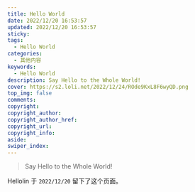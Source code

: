 ```yaml
---
title: Hello World
date: 2022/12/20 16:53:57
updated: 2022/12/20 16:53:57
sticky:
tags:
  - Hello World
categories:
  - 其他内容
keywords:
  - Hello World
description: Say Hello to the Whole World!
cover: https://s2.loli.net/2022/12/24/ROde9KxL8F6wyQD.png
top_img: false
comments:
copyright:
copyright_author:
copyright_author_href:
copyright_url:
copyright_info:
aside:
swiper_index:
---
```


> Say Hello to the Whole World!

Hellolin 于 `2022/12/20` 留下了这个页面。
